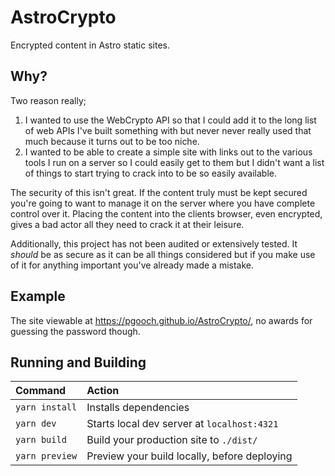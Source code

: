 # AstroCrypto

 Encrypted content in Astro static sites.

## Why?
Two reason really;

1. I wanted to use the WebCrypto API so that I could add it to the long list of web APIs I've built something with but never never really used that much because it turns out to be too niche.
2. I wanted to be able to create a simple site with links out to the various tools I run on a server so I could easily get to them but I didn't want a list of things to start trying to crack into to be so easily available.

The security of this isn't great. If the content truly must be kept secured you're going to want to manage it on the server where you have complete control over it. Placing the content into the clients browser, even encrypted, gives a bad actor all they need to crack it at their leisure.

Additionally, this project has not been audited or extensively tested. It _should_ be as secure as it can be all things considered but if you make use of it for anything important you've already made a mistake.

## Example

The site viewable at https://pgooch.github.io/AstroCrypto/, no awards for guessing the password though.

## Running and Building
| Command        | Action                                       |
| :------------- | :------------------------------------------- |
| `yarn install` | Installs dependencies                        |
| `yarn dev`     | Starts local dev server at `localhost:4321`  |
| `yarn build`   | Build your production site to `./dist/`      |
| `yarn preview` | Preview your build locally, before deploying |
